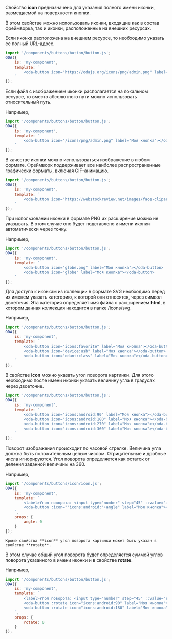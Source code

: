 Свойство **icon** предназначено для указания полного имени иконки, размещаемой на поверхности кнопки.

В этом свойстве можно использовать иконки, входящие как в состав фреймворка, так и иконки, расположенные на внешних ресурсах.

Если иконка расположена на внешнем ресурсе, то необходимо указать ее полный URL-адрес.

```javascript _run_line_edit_loadoda_[my-component.js]
import '/components/buttons/button/button.js';
ODA({
    is: 'my-component',
    template: `
        <oda-button icon="https://odajs.org/icons/png/admin.png" label="Моя кнопка"></oda-button>
    `
});
```

Если файл с изображением иконки располагается на локальном ресурсе, то вместо абсолютного пути можно использовать относительный путь.

Например,

```javascript _run_line_edit_loadoda_[my-component.js]
import '/components/buttons/button/button.js';
ODA({
    is: 'my-component',
    template: `
        <oda-button icon="/icons/png/admin.png" label="Моя кнопка"></oda-button>
    `
});
```

В качестве иконки можно использоваться изображение в любом формате. Фреймворк поддерживает все наиболее распространенные графически форматы, включая GIF-анимацию.

```javascript _run_line_edit_loadoda_[my-component.js]_h=60_
import '/components/buttons/button/button.js';
ODA({
    is: 'my-component',
    template: `
        <oda-button icon="https://webstockreview.net/images/face-clipart-leopard-18.gif" icon-size="50" label="Леонардо"></oda-button>
    `
});
```

При использовании иконки в формате PNG их расширение можно не указывать. В этом случае оно будет подставлено к имени иконки автоматически через точку.

Например,

```javascript _run_line_edit_loadoda_[my-component.js]
import '/components/buttons/button/button.js';
ODA({
    is: 'my-component',
    template: `
        <oda-button icon="globe.png" label="Моя кнопка"></oda-button>
        <oda-button icon="globe" label="Моя кнопка"></oda-button>
    `
});
```

Для доступа к иконкам из коллекции в формате SVG необходимо перед их именем указать категорию, к которой они относятся, через символ двоеточия. Эта категория определяет имя файла с расширением **html**, в котором данная коллекция находится в папке /icons/svg.

Например,

```javascript _run_line_edit_loadoda_[my-component.js]
import '/components/buttons/button/button.js';
ODA({
    is: 'my-component',
    template: `
        <oda-button icon="icons:favorite" label="Моя кнопка"></oda-button>
        <oda-button icon="device:usb" label="Моя кнопка"></oda-button>
        <oda-button icon="odant:class" label="Моя кнопка"></oda-button>
    `
});
```

В свойстве **icon** можно указать угол поворота картинки. Для этого необходимо после имени иконки указать величину угла в градусах через двоеточие.

```javascript _run_line_edit_loadoda_[my-component.js]
import '/components/buttons/button/button.js';
ODA({
    is: 'my-component',
    template: `
        <oda-button icon="icons:android:90" label="Моя кнопка"></oda-button>
        <oda-button icon="icons:android:180" label="Моя кнопка"></oda-button>
        <oda-button icon="icons:android:270" label="Моя кнопка"></oda-button>
        <oda-button icon="icons:android:360" label="Моя кнопка"></oda-button>
    `
});
```

Поворот изображения происходит по часовой стрелке. Величина угла должна быть положительным целым числом. Отрицательные и дробные числа игнорируются. Угол поворота определяется как остаток от деления заданной величины на 360.

Например,

```javascript _run_line_edit_loadoda_[my-component.js]
import '/components/buttons/icon/icon.js';
ODA({
    is: 'my-component',
    template: `
        <label>Угол поворота: <input type="number" step="45" ::value="angle"></label><br>
        <oda-button :icon="'icons:android:'+angle" label="Моя кнопка"></oda-button>
    `,
    props: {
        angle: 0
    }
});
```

``` info_md
Кроме свойства **icon** угол поворота картинки может быть указан в свойстве **rotate**.
```

 В этом случае общий угол поворота будет определяется суммой углов поворота указанного в имени иконки и в свойстве **rotate**.

Например,

```javascript _run_line_edit_loadoda_[my-component.js]
import '/components/buttons/button/button.js';
ODA({
    is: 'my-component',
    template: `
        <label>Угол поворота: <input type="number" step="45" ::value="rotate"></label> <br>
        <oda-button :rotate icon="icons:android:90" label="Моя кнопка"></oda-button>
        <oda-button :rotate icon="icons:android:180" label="Моя кнопка"></oda-button>
    `,
    props: {
        rotate: 0
    }
});
```
